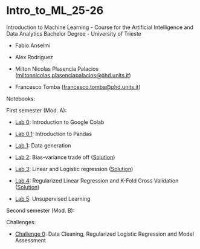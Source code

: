 # Intro_to_ML_25-26
Introduction to Machine Learning - Course for the Artificial Intelligence and Data Analytics Bachelor Degree - University of Trieste

 - Fabio Anselmi 

 - Alex Rodriguez 

 - Milton Nicolas Plasencia Palacios (miltonnicolas.plasenciapalacios@phd.units.it)

 - Francesco Tomba (francesco.tomba@phd.units.it)

Notebooks: 

First semester (Mod. A):

* [Lab 0](notebooks/Lab-0.IntroColab.ipynb): Introduction to Google Colab 

* [Lab 0.1](notebooks/Lab-0.1.IntroPandas.ipynb): Introduction to Pandas

* [Lab 1](notebooks/Lab-1.Data_generation.ipynb): Data generation

* [Lab 2](notebooks/Lab-2.Bias_Variance.ipynb): Bias-variance trade off ([Solution](solutions/sol-02.ipynb))

* [Lab 3](notebooks/Lab-3.Regression.ipynb): Linear and Logistic regression ([Solution](solutions/sol-03.ipynb))

* [Lab 4](notebooks/Lab-4.Regularizations.ipynb): Regularized Linear Regression and K-Fold Cross Validation ([Solution](solutions/sol-04.ipynb))

* [Lab 5](notebooks/Lab-5.UnsupervisedLearning.ipynb): Unsupervised Learning

Second semester (Mod. B):


Challenges:

* [Challenge 0](challenges/challenge_zero.ipynb): Data Cleaning, Regularized Logistic Regression and Model Assessment

